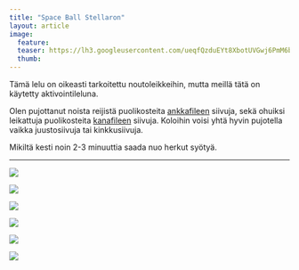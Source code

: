 ```yaml
---
title: "Space Ball Stellaron"
layout: article
image:
  feature:
  teaser: https://lh3.googleusercontent.com/ueqfQzduEYt8XbotUVGwj6PmM6bbNvA2eA6UQFF9RQV5ymyk7xNIsJtapaQP8Al033QFNW8sF86PeGoU998wBSejuMwRe-czuluuMK8IFLsaRwi4Ym4uyEftsCo2ybuKRtLfdkk5eY5SoAzDb4ZU61sjMOKrCCcCqAjPOxU2rT8Xr-iP5vDTMHuMBdQ0cQ0wIX0TRDEnRLC9bYPVRb9QcbWjajSw2xCAj-uEt-LLGl_hs72mcGUiON8cybCZuGA_J5U5DRyzuk__U4-KF-owxXY03s9MKfhjq-fxE0EOjUfM2Q2By7yE0pPNvX-lmoyi_J3ZVdSpK-eczLV3x_4AcIcBJRVWluRkXKsLZQlygwLnROa8951HX8OhIPl7up8AMeSP9MXdS7Ny_qv1ovfTU7Dk9E7dE0H43knti62aojS8Eczusntv1-8QtedaXBQE_rOwjA9h7bMoBTNjwjhilwQSLJIQgRjQWhbHNoUVku2h4a_i_yTo6UdrRQlH7tx3gz68D-wym6r1-Tj2b0pTPqEPSyegt40u-2GjUHdf934=w245
  thumb:
---
```


Tämä lelu on oikeasti tarkoitettu noutoleikkeihin, mutta meillä tätä on käytetty aktivointileluna.

Olen pujottanut noista reijistä puolikosteita [ankkafileen](http://clk.tradedoubler.com/click?p(240480)a(2526211)g(21401374)url(https://www.mustijamirri.fi/brit-care-let-s-bite-ankanrinta-80-g-018621-1)) siivuja, sekä ohuiksi leikattuja puolikosteita [kanafileen](http://clk.tradedoubler.com/click?p(210840)a(2526211)g(19927404)url(http://www.zooplus.fi/shop/koirat/luut/puruliuskat/rocco/171756)) siivuja. Koloihin voisi yhtä hyvin pujotella vaikka juustosiivuja tai kinkkusiivuja.

Mikiltä kesti noin 2-3 minuuttia saada nuo herkut syötyä.

---

[![](https://lh3.googleusercontent.com/1J12BOiquvhU8YAy6N-2cW4yvXHg96TajytjY5mCZ6jAN0C5P-6o3Ew1VjBt79Cbh6z_6ZAKx9z2M5k6oSI5ZFvQpGdWp8BhK7L6zTJ9y_k4nZC6JxsurR_MFLR1mX7hR5ymLD70OhOQjBL6Rkz69RJPeq5tZAnvD2NPxRA4lIoPV-iYfSCXfLMrAFcd3iSM8QFF-xZBwc6on-WB8osUEtD6oIfDb30mMePcKkGCOAYaoyJVXHLttDZuHaYDT1eGEBvTQDquFVyKmn0AEXVB7mZ4u8K8stAxeuoWCWZ1_fjH50KCUn0Uu2hd3NH7QZEHrLDk3NQ0VRHwooogxLGDDrhBM622Ar_Hpc3WvcJRa0BBC8Gue5RRHL3ZE_L9mcVjtPJpNUhO1wVLby0zytQVY7I7grMhWyOIwAAWKgJ-JxRtSRMyWOpnOqG2gDmf6OHRFfHqLO3WK0bmBKZlPlCrwC007gcZT56n88ISDsdw1npeyrD5ixQMlNxG-LaC_tmcf8g78oVZuTeMcVpF07ZlEg7CreRfCfCVsU3dCQLZ_Ok=w800)](https://lh3.googleusercontent.com/1J12BOiquvhU8YAy6N-2cW4yvXHg96TajytjY5mCZ6jAN0C5P-6o3Ew1VjBt79Cbh6z_6ZAKx9z2M5k6oSI5ZFvQpGdWp8BhK7L6zTJ9y_k4nZC6JxsurR_MFLR1mX7hR5ymLD70OhOQjBL6Rkz69RJPeq5tZAnvD2NPxRA4lIoPV-iYfSCXfLMrAFcd3iSM8QFF-xZBwc6on-WB8osUEtD6oIfDb30mMePcKkGCOAYaoyJVXHLttDZuHaYDT1eGEBvTQDquFVyKmn0AEXVB7mZ4u8K8stAxeuoWCWZ1_fjH50KCUn0Uu2hd3NH7QZEHrLDk3NQ0VRHwooogxLGDDrhBM622Ar_Hpc3WvcJRa0BBC8Gue5RRHL3ZE_L9mcVjtPJpNUhO1wVLby0zytQVY7I7grMhWyOIwAAWKgJ-JxRtSRMyWOpnOqG2gDmf6OHRFfHqLO3WK0bmBKZlPlCrwC007gcZT56n88ISDsdw1npeyrD5ixQMlNxG-LaC_tmcf8g78oVZuTeMcVpF07ZlEg7CreRfCfCVsU3dCQLZ_Ok=s0)

[![](https://lh3.googleusercontent.com/Aliycm5z3rNdb1Yx6Yctiy4QW-zT9AvTuEoMVClTG93A0G6KDHqDBt2_FYiddMCxePgiywxSWlTeeb3yxJ8rTudTeHhhFLJP6r71_2ngF10bloYed9BYqUCvMmmOLuKxvhQcXAhNAocYMBl_RC9FPRYBCwEAe5FSP8qv_ZDEIn55-Aojnj0LxD7OQxsHIJBHf2pgSLtILXKufWD2qUu3qgEiaAbO8DROp7sib94slDanBAZvQ24EmkuHNL7GzbF6zziYTByrbX_1iYad-hu132RhUvnbn1SS-Bg1iS7bGSO1QiWNenaI--1g-_56NwiX43vqvaBfba9OBNF8tTEqHL4wP39kRuVAB4u9K7MqnS-mcd6KWtn_fA1UtS59wMrrxKAcxxxlcanbNWXum3iHQl9cgzLQGZCfYc-W8vc1etZ67chGLUBG5nDBlLLkP-owaMdL-UfPEMkycl-T2aYMeUPSb_lc0-WddoV8sTI-1DwPi1f7Qfx4hHHm2gSAda_gKdmX6SrCxJ8y67kgQirg2EalcI5gPhqKlTytOmpSMfo=w800)](https://lh3.googleusercontent.com/Aliycm5z3rNdb1Yx6Yctiy4QW-zT9AvTuEoMVClTG93A0G6KDHqDBt2_FYiddMCxePgiywxSWlTeeb3yxJ8rTudTeHhhFLJP6r71_2ngF10bloYed9BYqUCvMmmOLuKxvhQcXAhNAocYMBl_RC9FPRYBCwEAe5FSP8qv_ZDEIn55-Aojnj0LxD7OQxsHIJBHf2pgSLtILXKufWD2qUu3qgEiaAbO8DROp7sib94slDanBAZvQ24EmkuHNL7GzbF6zziYTByrbX_1iYad-hu132RhUvnbn1SS-Bg1iS7bGSO1QiWNenaI--1g-_56NwiX43vqvaBfba9OBNF8tTEqHL4wP39kRuVAB4u9K7MqnS-mcd6KWtn_fA1UtS59wMrrxKAcxxxlcanbNWXum3iHQl9cgzLQGZCfYc-W8vc1etZ67chGLUBG5nDBlLLkP-owaMdL-UfPEMkycl-T2aYMeUPSb_lc0-WddoV8sTI-1DwPi1f7Qfx4hHHm2gSAda_gKdmX6SrCxJ8y67kgQirg2EalcI5gPhqKlTytOmpSMfo=s0)

[![](https://lh3.googleusercontent.com/reZbnYkArgdSi45yjtqYkBXBzGopg8U6_fIZQ6VDPzSJRSM1MkUXSFTfw901NINdGtoLUDmxkw0x61_PkQmmeC0Apcix1z-TjpOpsM6Noso4Ia4iszh1-M1r80yDf1RUp7J4QtJ9BjqqXBTTDj6Jjtt_wSjLBHKcRlR_ijXIuoEYP1Qu4wcUuDeE6l7uoA9btfuWcfKZ8R4fXbxGeJD1w1Uo7gJzQ5brsdCZe3QwjzZfE3MsRpEwMbbpjiBUkY5acBtIwrxWST2i_FR4MzBl6kk4SLNYWoTU-xhQVxTdSbfzUTdguq4HlOfu5CotZ5Fji5oLM5nSetuOUj0Hf8qtQo37Kc7fF8zYsIQzSC75kauzQGCfMa7Q8srQNew_UxHqfIFalpifqkG-KXeokLiZk-8YBU9OIM8SKBp81qeJoHKi9Mxy4nd7jvhL7Zro-RyIKApkr9o9ckjDtQFk-Lye4Ta9hP3WICAnPNynxU_nbBUQuVXjxRu4U4taWUFo-tBN9STMJWhauBZ6hKLDAgGvx2ZVj6U73tByn1awAC4owMA=w800)](https://lh3.googleusercontent.com/reZbnYkArgdSi45yjtqYkBXBzGopg8U6_fIZQ6VDPzSJRSM1MkUXSFTfw901NINdGtoLUDmxkw0x61_PkQmmeC0Apcix1z-TjpOpsM6Noso4Ia4iszh1-M1r80yDf1RUp7J4QtJ9BjqqXBTTDj6Jjtt_wSjLBHKcRlR_ijXIuoEYP1Qu4wcUuDeE6l7uoA9btfuWcfKZ8R4fXbxGeJD1w1Uo7gJzQ5brsdCZe3QwjzZfE3MsRpEwMbbpjiBUkY5acBtIwrxWST2i_FR4MzBl6kk4SLNYWoTU-xhQVxTdSbfzUTdguq4HlOfu5CotZ5Fji5oLM5nSetuOUj0Hf8qtQo37Kc7fF8zYsIQzSC75kauzQGCfMa7Q8srQNew_UxHqfIFalpifqkG-KXeokLiZk-8YBU9OIM8SKBp81qeJoHKi9Mxy4nd7jvhL7Zro-RyIKApkr9o9ckjDtQFk-Lye4Ta9hP3WICAnPNynxU_nbBUQuVXjxRu4U4taWUFo-tBN9STMJWhauBZ6hKLDAgGvx2ZVj6U73tByn1awAC4owMA=s0)

[![](https://lh3.googleusercontent.com/o_CqqJ1DKmYzWLYac2Sv5qzeJhwzaVweS8Qew8_kvwTOaQhlOdjS3dKEa1R2qXyFOx5cyirJDaGPKJec8nS2ut0qdOkUIDM5dj9V3wYXTG2RgWZTcCNh75sqWP3rsd1c8tS-1LVlxXAJo7cotM4HqW1IDOBvdp3rFoIBR6duK6szy_UyXIc-MnznhhXOvQX0nBaV-CgsXTREXJ9LxRxzxWVqBzBT8mU43uKTHXYPqwJ4R1GtobO2HEzjBPNt-4ukg3Y0QqALFH7YJoLDG1lWmonq-rhElrAHzCngwoCgwx377QBm-6V-i1y0FXg-iXKHBm4FJ4SBSB1ju-i9DjuAh9eV7utouFHmrtyh4akXO8R56-0cw2xcEPwauW7U-dWbn6KvGCe0XA7003px9tzNiSuPDmyomsdLBHyR0cxYmh4eFSHmna92zDu-e8gN6eY1qVDMYAeZDtWU1njchehyxgTVPYBl55fKhGZPqOV4Vnp5S4i5kKV388PW9JzRaeI5s4xtdEpd8tDCsEWwI1TiPvrTs77PnlD66V4r7RQ5bKc=w800)](https://lh3.googleusercontent.com/o_CqqJ1DKmYzWLYac2Sv5qzeJhwzaVweS8Qew8_kvwTOaQhlOdjS3dKEa1R2qXyFOx5cyirJDaGPKJec8nS2ut0qdOkUIDM5dj9V3wYXTG2RgWZTcCNh75sqWP3rsd1c8tS-1LVlxXAJo7cotM4HqW1IDOBvdp3rFoIBR6duK6szy_UyXIc-MnznhhXOvQX0nBaV-CgsXTREXJ9LxRxzxWVqBzBT8mU43uKTHXYPqwJ4R1GtobO2HEzjBPNt-4ukg3Y0QqALFH7YJoLDG1lWmonq-rhElrAHzCngwoCgwx377QBm-6V-i1y0FXg-iXKHBm4FJ4SBSB1ju-i9DjuAh9eV7utouFHmrtyh4akXO8R56-0cw2xcEPwauW7U-dWbn6KvGCe0XA7003px9tzNiSuPDmyomsdLBHyR0cxYmh4eFSHmna92zDu-e8gN6eY1qVDMYAeZDtWU1njchehyxgTVPYBl55fKhGZPqOV4Vnp5S4i5kKV388PW9JzRaeI5s4xtdEpd8tDCsEWwI1TiPvrTs77PnlD66V4r7RQ5bKc=s0)

[![](https://lh3.googleusercontent.com/0VDt-TNpTeYhBlVDHlt4Fq5frTDx6vDTfTgi6yhanp9n9LSrGBZxPmv60IGTEpa2vmcl6Nj04fNNG_f02E5nH1Pmth9hnfOX3mqi3mDfVPDQfmJ_V_06mWO39MiKEIY9I8dsZNeIpH9xHUnqK5KTjcx6nspnGungv5Sfm_Zq6GSHxZQgBYR70BUtkiVvQjGuvC7O1zZ100RhlazLoNcBEhtSoBEJ9ZMnD9Y2HmsZp2snvCy5-lMULSog6hitbWDgLoAfCCZafedoag40rSW66Rnao7_UM7wwbuSO38unLaEhjafLSPKdodHLnAIlxKhdedmuu5_kGePFt96bYnky_8Q6jwOfbL97XBkntzZvHwGPzs4p-TOtr7FfHvGB4-DCHM8sB_Z89YhdulP72JSxgUtKb3TOIRT3bHa_ocYHVScBgAxCYrwOXVVgXXBcFbro3UcVtBRslOX7GFcZ2mp1NPnz6ZQQRZNnfaK2gWK9Dp7jz8txCxq32as46KNI-AKU9aBZbrROW216FYftGkkLnSf0P_L4-vvB4akTyEZQnjs=w800)](https://lh3.googleusercontent.com/0VDt-TNpTeYhBlVDHlt4Fq5frTDx6vDTfTgi6yhanp9n9LSrGBZxPmv60IGTEpa2vmcl6Nj04fNNG_f02E5nH1Pmth9hnfOX3mqi3mDfVPDQfmJ_V_06mWO39MiKEIY9I8dsZNeIpH9xHUnqK5KTjcx6nspnGungv5Sfm_Zq6GSHxZQgBYR70BUtkiVvQjGuvC7O1zZ100RhlazLoNcBEhtSoBEJ9ZMnD9Y2HmsZp2snvCy5-lMULSog6hitbWDgLoAfCCZafedoag40rSW66Rnao7_UM7wwbuSO38unLaEhjafLSPKdodHLnAIlxKhdedmuu5_kGePFt96bYnky_8Q6jwOfbL97XBkntzZvHwGPzs4p-TOtr7FfHvGB4-DCHM8sB_Z89YhdulP72JSxgUtKb3TOIRT3bHa_ocYHVScBgAxCYrwOXVVgXXBcFbro3UcVtBRslOX7GFcZ2mp1NPnz6ZQQRZNnfaK2gWK9Dp7jz8txCxq32as46KNI-AKU9aBZbrROW216FYftGkkLnSf0P_L4-vvB4akTyEZQnjs=S0)

[![](https://lh3.googleusercontent.com/RkXjz3UL7hfk9XCYttWGQZkrm5V_xNrFesYw500o9zfD0p-735zvw9RbJCKLNDrpoNZR_bAT0Z3FxRMCllD9SFlxvu5e4W4aVG3o7xzR7MHCZVQXqgQ2fHSMTSFXcn2kgFQNO12pH5vG0crMcP6L9nII0RBdY-sazrpAzeq7dW3kyYeRouyg0W30yK8pWRjgYvi37CbnSR0olu6nlsZqaIwcHT-JzT3lO2bEKZqc07Sbxu127SAnu9oKJMrjmDWKZ9BUt79T888rL8FcEOasS9bauceBazYSs8MvCK2eK1tJnsiSfskWJ6X5t4U_FoQ2UY7ORGfujDYP9xDP8qY8fME05JieBR9Spm9y382KZeO5WQbD6QxiKPwXIP8-4VEc00mPUuB4Nq3pwWHpnCWOI4UYYN7_weki1OTFSYixhEofn8I-fu_snmY_G-8jqYYn19LBcq4WPIUYKFItbzDAVKYzSx1UeGAC52BJ_zrvDbRzeu1o36oGx5jtZVFRx7JlQvfWGm8uwlr7cMNF310DF43B4A1p2SbsRtake-0kZak=w800)](https://lh3.googleusercontent.com/RkXjz3UL7hfk9XCYttWGQZkrm5V_xNrFesYw500o9zfD0p-735zvw9RbJCKLNDrpoNZR_bAT0Z3FxRMCllD9SFlxvu5e4W4aVG3o7xzR7MHCZVQXqgQ2fHSMTSFXcn2kgFQNO12pH5vG0crMcP6L9nII0RBdY-sazrpAzeq7dW3kyYeRouyg0W30yK8pWRjgYvi37CbnSR0olu6nlsZqaIwcHT-JzT3lO2bEKZqc07Sbxu127SAnu9oKJMrjmDWKZ9BUt79T888rL8FcEOasS9bauceBazYSs8MvCK2eK1tJnsiSfskWJ6X5t4U_FoQ2UY7ORGfujDYP9xDP8qY8fME05JieBR9Spm9y382KZeO5WQbD6QxiKPwXIP8-4VEc00mPUuB4Nq3pwWHpnCWOI4UYYN7_weki1OTFSYixhEofn8I-fu_snmY_G-8jqYYn19LBcq4WPIUYKFItbzDAVKYzSx1UeGAC52BJ_zrvDbRzeu1o36oGx5jtZVFRx7JlQvfWGm8uwlr7cMNF310DF43B4A1p2SbsRtake-0kZak=S0)
